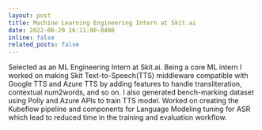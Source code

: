 ```yaml
---
layout: post
title: Machine Learning Engineering Intern at Skit.ai
date: 2022-06-20 16:11:00-0400
inline: false
related_posts: false
---
```


Selected as an ML Engineering Intern at Skit.ai. Being a core ML intern I worked on making Skit Text-to-Speech(TTS) middleware compatible with Google TTS and Azure TTS by adding
features to handle transliteration, contextual num2words, and so on. I also generated bench-marking dataset using Polly and Azure APIs to train TTS model. Worked on creating the Kubeflow pipeline and components for Language Modeling tuning for ASR which lead to
reduced time in the training and evaluation workflow.